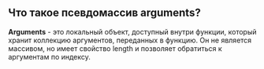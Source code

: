 ## Что такое псевдомассив arguments?

**Arguments** - это локальный объект, доступный внутри функции, который хранит коллекцию аргументов, переданных в функцию. Он не является массивом, но имеет свойство length и позволяет обратиться к аргументам по индексу.
